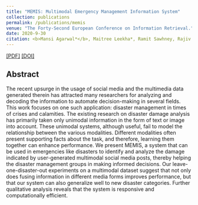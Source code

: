 ```yaml
---
title: "MEMIS: Multimodal Emergency Management Information System"
collection: publications
permalink: /publications/memis
venue: "The Forty-Second European Conference on Information Retrieval."
date: 2020-9-30
citation: <b>Mansi Agarwal*</b>, Maitree Leekha*, Ramit Sawhney, Rajiv Ratn Shah, Rajesh Yadav, Dinesh Vishwakarma. <i>The Forty-Second European Conference on Information Retrieval</i>. <b>ECIR 2020</b>.'
---
```


[[PDF]](https://mansiagarwal11.github.io/files/ECIR20.pdf)  [[DOI]](https://link.springer.com/chapter/10.1007/978-3-030-45439-5_32)  

## Abstract
The recent upsurge in the usage of social media and the multimedia data generated therein has attracted many researchers for analyzing and decoding the information to automate decision-making in several fields. This work focuses on one such application: disaster management in times of crises and calamities. The existing research on disaster damage analysis has primarily taken only unimodal information in the form of text or image into account. These unimodal systems, although useful, fail to model the relationship between the various modalities. Different modalities often present supporting facts about the task, and therefore, learning them together can enhance performance. We present MEMIS, a system that can be used in emergencies like disasters to identify and analyze the damage indicated by user-generated multimodal social media posts, thereby helping the disaster management groups in making informed decisions. Our leave-one-disaster-out experiments on a multimodal dataset suggest that not only does fusing information in different media forms improves performance, but that our system can also generalize well to new disaster categories. Further qualitative analysis reveals that the system is responsive and computationally efficient.
